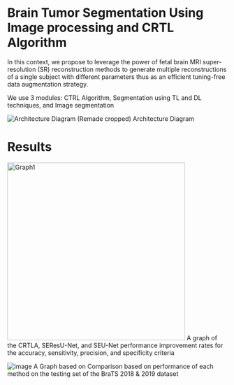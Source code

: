 # Brain Tumor Segmentation Using Image processing and CRTL Algorithm

In this context, we propose to leverage the power of fetal brain MRI super-resolution (SR) reconstruction methods to generate multiple reconstructions of a single subject with different parameters thus as an efficient tuning-free data augmentation strategy.

We use 3 modules: CTRL Algorithm, Segmentation using TL and DL techniques, and Image segmentation

![Architecture Diagram (Remade cropped)](https://github.com/Ironavenger475/Brain-Tumor-Segmentation-Using-Image-processing-/assets/87571494/49287667-9df6-43bb-a5ac-03d347292245)
Architecture Diagram

# Results
<img width="407" alt="Graph1" src="https://github.com/Ironavenger475/Brain-Tumor-Segmentation-Using-Image-processing-/assets/87571494/3207750f-43d6-46d0-b8da-83f6c9a47400">
A graph of the CRTLA, SEResU-Net, and SEU-Net performance improvement rates for the accuracy, sensitivity, precision, and specificity criteria

![image](https://github.com/Ironavenger475/Brain-Tumor-Segmentation-Using-Image-processing-/assets/87571494/b45db355-36c6-46a7-8ff9-1c1683fac21e)
A Graph based on Comparison based on performance of each method on the testing set of the BraTS 2018 & 2019 dataset
